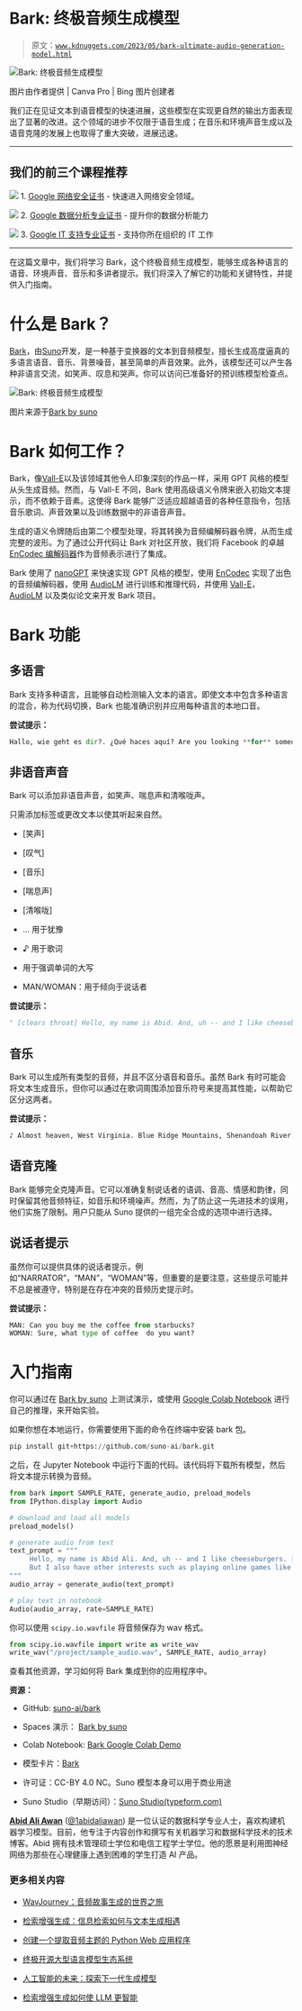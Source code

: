 # Bark: 终极音频生成模型

> 原文：[`www.kdnuggets.com/2023/05/bark-ultimate-audio-generation-model.html`](https://www.kdnuggets.com/2023/05/bark-ultimate-audio-generation-model.html)

![Bark: 终极音频生成模型](img/e336ec3158f3927662904291bbcddec1.png)

图片由作者提供 | Canva Pro | Bing 图片创建者

我们正在见证文本到语音模型的快速进展，这些模型在实现更自然的输出方面表现出了显著的改进。这个领域的进步不仅限于语音生成；在音乐和环境声音生成以及语音克隆的发展上也取得了重大突破，进展迅速。

* * *

## 我们的前三个课程推荐

![](img/0244c01ba9267c002ef39d4907e0b8fb.png) 1\. [Google 网络安全证书](https://www.kdnuggets.com/google-cybersecurity) - 快速进入网络安全领域。

![](img/e225c49c3c91745821c8c0368bf04711.png) 2\. [Google 数据分析专业证书](https://www.kdnuggets.com/google-data-analytics) - 提升你的数据分析能力

![](img/0244c01ba9267c002ef39d4907e0b8fb.png) 3\. [Google IT 支持专业证书](https://www.kdnuggets.com/google-itsupport) - 支持你所在组织的 IT 工作

* * *

在这篇文章中，我们将学习 Bark，这个终极音频生成模型，能够生成各种语言的语音、环境声音、音乐和多讲者提示。我们将深入了解它的功能和关键特性，并提供入门指南。

# 什么是 Bark？

[Bark](https://github.com/suno-ai/bark)，由[Suno](https://suno.ai/)开发，是一种基于变换器的文本到音频模型，擅长生成高度逼真的多语言语音、音乐、背景噪音，甚至简单的声音效果。此外，该模型还可以产生各种非语言交流，如笑声、叹息和哭声。你可以访问已准备好的预训练模型检查点。

![Bark: 终极音频生成模型](img/6f584e5229d67ea4872d8fe22a09300e.png)

图片来源于[Bark by suno](https://huggingface.co/spaces/suno/bark)

# Bark 如何工作？

Bark，像[Vall-E](http://vall-e)以及该领域其他令人印象深刻的作品一样，采用 GPT 风格的模型从头生成音频。然而，与 Vall-E 不同，Bark 使用高级语义令牌来嵌入初始文本提示，而不依赖于音素。这使得 Bark 能够广泛适应超越语音的各种任意指令，包括音乐歌词、声音效果以及训练数据中的非语音声音。

生成的语义令牌随后由第二个模型处理，将其转换为音频编解码器令牌，从而生成完整的波形。为了通过公开代码让 Bark 对社区开放，我们将 Facebook 的卓越[EnCodec 编解码器](https://github.com/facebookresearch/encodec)作为音频表示进行了集成。

Bark 使用了 [nanoGPT](https://github.com/karpathy/nanoGPT) 来快速实现 GPT 风格的模型，使用 [EnCodec](https://github.com/facebookresearch/encodec) 实现了出色的音频编解码器，使用 [AudioLM](https://github.com/lucidrains/audiolm-pytorch) 进行训练和推理代码，并使用 [Vall-E](https://arxiv.org/abs/2301.02111)， [AudioLM](https://arxiv.org/abs/2209.03143) 以及类似论文来开发 Bark 项目。

# Bark 功能

## 多语言

Bark 支持多种语言，且能够自动检测输入文本的语言。即使文本中包含多种语言的混合，称为代码切换，Bark 也能准确识别并应用每种语言的本地口音。

**尝试提示：**

```py
Hallo, wie geht es dir?. ¿Qué haces aquí? Are you looking **for** someone?
```

## 非语音声音

Bark 可以添加非语音声音，如笑声、喘息声和清喉咙声。

只需添加标签或更改文本以使其听起来自然。

+   [笑声]

+   [叹气]

+   [音乐]

+   [喘息声]

+   [清喉咙]

+   … 用于犹豫

+   ♪ 用于歌词

+   用于强调单词的大写

+   MAN/WOMAN：用于倾向于说话者

**尝试提示：**

```py
" [clears throat] Hello, my name is Abid. And, uh -- and I like cheeseburgers. [laughs] But I also have other interests such as [music]... ♪ singing ♪."
```

## 音乐

Bark 可以生成所有类型的音频，并且不区分语音和音乐。虽然 Bark 有时可能会将文本生成音乐，但你可以通过在歌词周围添加音乐符号来提高其性能，以帮助它区分这两者。

**尝试提示：**

```py
♪ Almost heaven, West Virginia. Blue Ridge Mountains, Shenandoah River. Life is old there, older than the trees. Younger than the mountains, growin' like a breeze ♪
```

## 语音克隆

Bark 能够完全克隆声音。它可以准确复制说话者的语调、音高、情感和韵律，同时保留其他音频特征，如音乐和环境噪声。然而，为了防止这一先进技术的误用，他们实施了限制。用户只能从 Suno 提供的一组完全合成的选项中进行选择。

## 说话者提示

虽然你可以提供具体的说话者提示，例如“NARRATOR”，“MAN”，“WOMAN”等，但重要的是要注意，这些提示可能并不总是被遵守，特别是在存在冲突的音频历史提示时。

**尝试提示：**

```py
MAN: Can you buy me the coffee from starbucks?
WOMAN: Sure, what type of coffee  do you want?
```

# 入门指南

你可以通过在 [Bark by suno](https://huggingface.co/spaces/suno/bark) 上测试演示，或使用 [Google Colab Notebook](https://colab.research.google.com/drive/1eJfA2XUa-mXwdMy7DoYKVYHI1iTd9Vkt?usp=sharing) 进行自己的推理，来开始实验。

如果你想在本地运行，你需要使用下面的命令在终端中安装 bark 包。

```py
pip install git+https://github.com/suno-ai/bark.git
```

之后，在 Jupyter Notebook 中运行下面的代码。该代码将下载所有模型，然后将文本提示转换为音频。

```py
from bark import SAMPLE_RATE, generate_audio, preload_models
from IPython.display import Audio

# download and load all models
preload_models()

# generate audio from text
text_prompt = """
     Hello, my name is Abid Ali. And, uh -- and I like cheeseburgers. [laughs] 
     But I also have other interests such as playing online games like Dota 2.
"""
audio_array = generate_audio(text_prompt)

# play text in notebook
Audio(audio_array, rate=SAMPLE_RATE)
```

你可以使用 <code>scipy.io.wavfile</code> 将音频保存为 wav 格式。

```py
from scipy.io.wavfile import write as write_wav
write_wav("/project/sample_audio.wav", SAMPLE_RATE, audio_array)
```

查看其他资源，学习如何将 Bark 集成到你的应用程序中。

**资源：**

+   GitHub: [suno-ai/bark](https://github.com/suno-ai/bark)

+   Spaces 演示： [Bark by suno](https://huggingface.co/spaces/suno/bark)

+   Colab Notebook: [Bark Google Colab Demo](https://colab.research.google.com/drive/1eJfA2XUa-mXwdMy7DoYKVYHI1iTd9Vkt?usp=sharing)

+   模型卡片：[Bark](https://github.com/suno-ai/bark/blob/main/model-card.md)

+   许可证：CC-BY 4.0 NC。Suno 模型本身可以用于商业用途

+   Suno Studio（早期访问）：[Suno Studio(typeform.com)](https://3os84zs17th.typeform.com/suno-studio?typeform-source=github.com)

**[Abid Ali Awan](https://www.polywork.com/kingabzpro)** ([@1abidaliawan](https://twitter.com/1abidaliawan)) 是一位认证的数据科学专业人士，喜欢构建机器学习模型。目前，他专注于内容创作和撰写有关机器学习和数据科学技术的技术博客。Abid 拥有技术管理硕士学位和电信工程学士学位。他的愿景是利用图神经网络为那些在心理健康上遇到困难的学生打造 AI 产品。

### 更多相关内容

+   [WavJourney：音频故事生成的世界之旅](https://www.kdnuggets.com/wavjourney-a-journey-into-the-world-of-audio-storyline-generation)

+   [检索增强生成：信息检索如何与文本生成相遇](https://www.kdnuggets.com/retrieval-augmented-generation-where-information-retrieval-meets-text-generation)

+   [创建一个提取音频主题的 Python Web 应用程序](https://www.kdnuggets.com/2023/01/creating-web-application-extract-topics-audio-python.html)

+   [终极开源大型语言模型生态系统](https://www.kdnuggets.com/2023/05/ultimate-opensource-large-language-model-ecosystem.html)

+   [人工智能的未来：探索下一代生成模型](https://www.kdnuggets.com/2023/05/future-ai-exploring-next-generation-generative-models.html)

+   [检索增强生成如何使 LLM 更智能](https://www.kdnuggets.com/how-retrieval-augment-generation-makes-llms-smarter)
